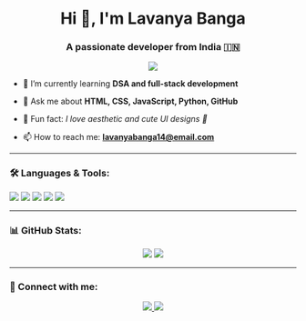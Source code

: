 <h1 align="center">Hi 👋, I'm Lavanya Banga</h1>
<h3 align="center">A passionate developer from India 🇮🇳</h3>

<p align="center">
  <img src="https://readme-typing-svg.demolab.com/?lines=1st+Year+B.Tech+Student;Passionate+Web+Developer;DSA+Learner+%F0%9F%A7%90;Loves+to+build+cool+projects!" />
</p>

- 🌱 I’m currently learning **DSA and full-stack development**

- 💬 Ask me about **HTML, CSS, JavaScript, Python, GitHub**

- 🌟 Fun fact: *I love aesthetic and cute UI designs 💖*

- 📫 How to reach me: **lavanyabanga14@email.com**

---

### 🛠️ Languages & Tools:
<p>
  <img src="https://img.shields.io/badge/Python-3776AB?style=flat&logo=python&logoColor=white" />
  <img src="https://img.shields.io/badge/HTML5-e34c26?style=flat&logo=html5&logoColor=white" />
  <img src="https://img.shields.io/badge/CSS3-1572B6?style=flat&logo=css3&logoColor=white" />
  <img src="https://img.shields.io/badge/JavaScript-F7DF1E?style=flat&logo=javascript&logoColor=black" />
  <img src="https://img.shields.io/badge/GitHub-100000?style=flat&logo=github&logoColor=white" />
</p>

---

### 📊 GitHub Stats:
<p align="center">
  <img src="https://github-readme-stats.vercel.app/api?username=lavanyabanga&show_icons=true&theme=radical" />
  <img src="https://github-readme-streak-stats.herokuapp.com/?user=lavanyabanga&theme=radical" />
</p>

---

### 🔗 Connect with me:
<p align="center">
  <a href="https://www.linkedin.com/in/lavanyabanga" target="_blank">
    <img src="https://img.shields.io/badge/LinkedIn-0A66C2?style=flat&logo=linkedin&logoColor=white" />
  </a>
  <a href="mailto:lavanyabanga@email.com">
    <img src="https://img.shields.io/badge/Gmail-D14836?style=flat&logo=gmail&logoColor=white" />
  </a>
</p>

<!--
**LavanyaBanga/LavanyaBanga** is a ✨ _special_ ✨ repository because its `README.md` (this file) appears on your GitHub profile.

Here are some ideas to get you started:

- 🔭 I’m currently working on ...
- 🌱 I’m currently learning ...
- 👯 I’m looking to collaborate on ...
- 🤔 I’m looking for help with ...
- 💬 Ask me about ...
- 📫 How to reach me: ...
- 😄 Pronouns: ...
- ⚡ Fun fact: ...
-->
